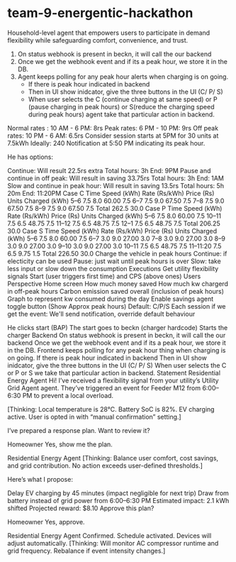 # team-9-energentic-hackathon
 Household-level agent that empowers users to participate in demand flexibility while safeguarding comfort, convenience, and trust.


1. On status webhook is present in beckn, it will call the our backend
2. Once we get the webhook event and if its a peak hour, we store it in the DB.
3. Agent keeps polling for any peak hour alerts when charging is on going.
    - If there is peak hour indicated in backend
    - Then in UI show inidcator, give the three buttons in the UI (C/ P/ S)
    - When user selects the C (continue charging at same speed) or P (pause charging in peak hours) or S(reduce the charging speed during peak hours) agent take that particular action in backend.

Normal rates : 10 AM - 6 PM: 8rs
Peak rates: 6 PM - 10 PM: 9rs
Off peak rates: 10 PM - 6 AM: 6.5rs
Consider session starts at 5PM for 30 units at 7.5kWh
Ideally: 240
Notification at 5:50 PM indicating its peak hour.

He has options:

Continue:
Will result 22.5rs extra
Total hours: 3h
End: 9PM
Pause and continue in off peak:
Will result in saving 33.75rs
Total hours: 3h
End: 1AM
Slow and continue in peak hour:
Will result in saving 13.5rs
Total hours: 5h 20m
End: 11:20PM
Case C
Time	Speed (kWh)	Rate (Rs/kWh)	Price (Rs)	Units Charged (kWh)
5–6	7.5	8.0	60.00	7.5
6–7	7.5	9.0	67.50	7.5
7–8	7.5	9.0	67.50	7.5
8–9	7.5	9.0	67.50	7.5
Total			262.5	30.0
Case P
Time	Speed (kWh)	Rate (Rs/kWh)	Price (Rs)	Units Charged (kWh)
5–6	7.5	8.0	60.00	7.5
10–11	7.5	6.5	48.75	7.5
11–12	7.5	6.5	48.75	7.5
12–1	7.5	6.5	48.75	7.5
Total			206.25	30.0
Case S
Time	Speed (kWh)	Rate (Rs/kWh)	Price (Rs)	Units Charged (kWh)
5–6	7.5	8.0	60.00	7.5
6–7	3.0	9.0	27.00	3.0
7–8	3.0	9.0	27.00	3.0
8–9	3.0	9.0	27.00	3.0
9–10	3.0	9.0	27.00	3.0
10–11	7.5	6.5	48.75	7.5
11–11:20	7.5	6.5	9.75	1.5
Total			226.50	30.0
Charge the vehicle in peak hours
Continue: if electicity can be used
Pause: just wait until peak hours is over
Slow: take less input or slow down the consumption
Executions
Get utility flexibility signals
Start (user triggers first time) and CPS (above ones)
Users Perspective
Home screen
How much money saved
How much kw chargerd in off-peak hours
Carbon emission saved overall (inclusion of peak hours)
Graph to represent kw consumed during the day
Enable savings agent toggle button (Show Approx peak hours)
Default: C/P/S
Each session if we get the event: We'll send notification, override default behaviour

He clicks start (BAP)
The start goes to beckn (charger hardcode)
Starts the charger
Backend
On status webhook is present in beckn, it will call the our backend
Once we get the webhook event and if its a peak hour, we store it in the DB.
Frontend keeps polling for any peak hour thing when charging is on going.
If there is peak hour indicated in backend
Then in UI show inidcator, give the three buttons in the UI (C/ P/ S)
When user selects the C or P or S we take that particular action in backend.
Statement
Residential Energy Agent
Hi! I’ve received a flexibility signal from your utility’s Utility Grid Agent agent.
They’ve triggered an event for Feeder M12 from 6:00–6:30 PM to prevent a local overload.

[Thinking: Local temperature is 28°C. Battery SoC is 82%. EV charging active. User is opted in with “manual confirmation” setting.]

I’ve prepared a response plan. Want to review it?

Homeowner
Yes, show me the plan.

Residential Energy Agent
[Thinking: Balance user comfort, cost savings, and grid contribution. No action exceeds user-defined thresholds.]

Here’s what I propose:

Delay EV charging by 45 minutes (impact negligible for next trip)
Draw from battery instead of grid power from 6:00–6:30 PM
Estimated impact: 2.1 kWh shifted
Projected reward: $8.10
Approve this plan?

Homeowner
Yes, approve.

Residential Energy Agent
Confirmed. Schedule activated. Devices will adjust automatically.
[Thinking: Will monitor AC compressor runtime and grid frequency. Rebalance if event intensity changes.]
